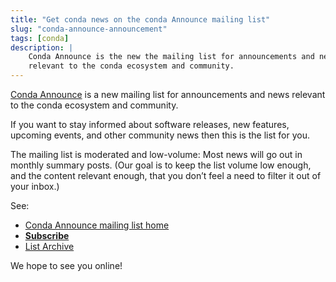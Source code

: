 ```yaml
---
title: "Get conda news on the conda Announce mailing list"
slug: "conda-announce-announcement"
tags: [conda]
description: |
    Conda Announce is the new the mailing list for announcements and news
    relevant to the conda ecosystem and community.
---
```


[Conda Announce](https://lists.conda.org/wws/info/announce) is a new mailing list for announcements and news relevant to the conda ecosystem and community.

If you want to stay informed about software releases, new features, upcoming events, and other community news then this is the list for you.

The mailing list is moderated and low-volume: Most news will go out in monthly summary posts. (Our goal is to keep the list volume low enough, and the content relevant enough, that you don’t feel a need to filter it out of your inbox.)

See:

* [Conda Announce mailing list home](https://lists.conda.org/wws/info/announce)
* [**Subscribe**](https://lists.conda.org/wws/subscribe/announce)
* [List Archive](https://lists.conda.org/wws/arc/announce)

We hope to see you online!